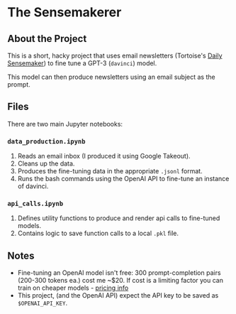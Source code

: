 # The Sensemakerer
## About the Project
This is a short, hacky project that uses email newsletters (Tortoise's [Daily Sensemaker](https://www.tortoisemedia.com/sensemakers/)) to fine tune a GPT-3 (`davinci`) model.

This model can then produce newsletters using an email subject as the prompt.

## Files
There are two main Jupyter notebooks:

### `data_production.ipynb`
1. Reads an email inbox (I produced it using Google Takeout).
2. Cleans up the data.
3. Produces the fine-tuning data in the appropriate `.jsonl` format.
4. Runs the bash commands using the OpenAI API to fine-tune an instance of davinci.

### `api_calls.ipynb`
1. Defines utility functions to produce and render api calls to fine-tuned models.
2. Contains logic to save function calls to a local `.pkl` file.

## Notes
- Fine-tuning an OpenAI model isn't free: 300 prompt-completion pairs (200-300 tokens ea.) cost me ~$20. If cost is a limiting factor you can train on cheaper models - [pricing info](https://openai.com/api/pricing/)
- This project, (and the OpenAI API) expect the API key to be saved as `$OPENAI_API_KEY`.